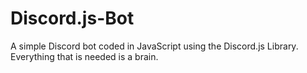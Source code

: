# Discord.js-Bot
A simple Discord bot coded in JavaScript using the Discord.js Library.
Everything that is needed is a brain.


